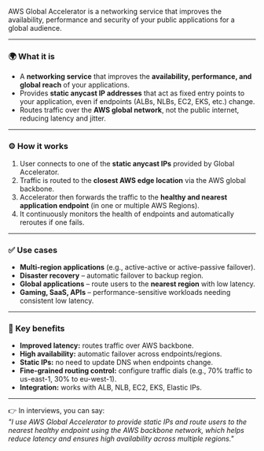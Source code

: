 AWS Global Accelerator is a networking service that improves the availability, performance and security of your public applications for a global audience.

---
### 🌍 What it is
- A **networking service** that improves the **availability, performance, and global reach** of your applications.
- Provides **static anycast IP addresses** that act as fixed entry points to your application, even if endpoints (ALBs, NLBs, EC2, EKS, etc.) change.
- Routes traffic over the **AWS global network**, not the public internet, reducing latency and jitter.
---
### ⚙️ How it works
1. User connects to one of the **static anycast IPs** provided by Global Accelerator.
2. Traffic is routed to the **closest AWS edge location** via the AWS global backbone.
3. Accelerator then forwards the traffic to the **healthy and nearest application endpoint** (in one or multiple AWS Regions).
4. It continuously monitors the health of endpoints and automatically reroutes if one fails.

---
### ✅ Use cases
- **Multi-region applications** (e.g., active-active or active-passive failover).
- **Disaster recovery** – automatic failover to backup region.
- **Global applications** – route users to the **nearest region** with low latency.
- **Gaming, SaaS, APIs** – performance-sensitive workloads needing consistent low latency.    
---
### 🔑 Key benefits
- **Improved latency:** routes traffic over AWS backbone.
- **High availability:** automatic failover across endpoints/regions.
- **Static IPs:** no need to update DNS when endpoints change.    
- **Fine-grained routing control:** configure traffic dials (e.g., 70% traffic to us-east-1, 30% to eu-west-1).
- **Integration:** works with ALB, NLB, EC2, EKS, Elastic IPs.
---
👉 In interviews, you can say:  
_"I use AWS Global Accelerator to provide static IPs and route users to the nearest healthy endpoint using the AWS backbone network, which helps reduce latency and ensures high availability across multiple regions."_
